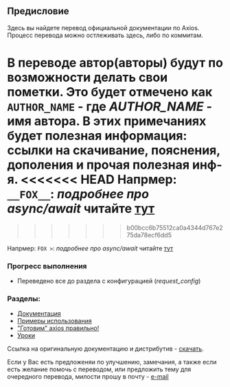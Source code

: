 
## Предисловие

Здесь вы найдете перевод официальной документации по Axios. Процесс перевода можно остлеживать здесь, либо по коммитам.

В переводе автор(авторы) будут по возможности делать свои пометки. Это будет отмечено как ```AUTHOR_NAME``` - где *AUTHOR_NAME* - имя автора. В этих примечаниях будет полезная информация: ссылки на скачивание, пояснения, дополения и прочая полезная инф-я. 
<<<<<<< HEAD
Напрмер: ```__FOX__```: *подробнее про async/await* читайте [тут](https://developer.mozilla.org/ru/docs/Web/JavaScript/Reference/Statements/async_function)
=======
>>>>>>> b00bcc6b75512ca0a4344d767e275da78ecf6dd5

Напрмер: ```FOX >```: *подробнее про async/await* читайте [тут](https://developer.mozilla.org/ru/docs/Web/JavaScript/Reference/Statements/async_function)


### Прогресс выполнения
- Переведено все до раздела с конфигурацией (*request_config*)


### Разделы:
- [Документация](/docs/)
- [Примеры использования](/examples/)
- ["Готовим" axios правильно!](/cookbook.md)
- [Уроки](/lessons/)

Ссылка на оригинальную документацию и дистрибутив - [скачать](https://github.com/axios/axios).

Если у Вас есть предложеняи по улучшению, замечания, а также если есть желание помочь с переводом, или предложить тему для очередного перевода, милости прошу в почту - [e-mail](mailto:trickyfox85@gmail.com)
